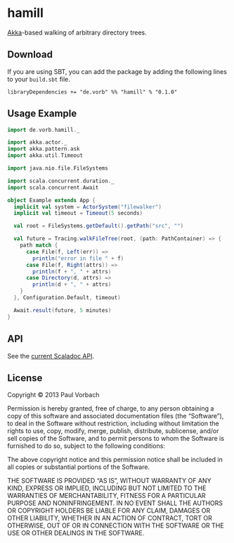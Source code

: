 hamill
======

[Akka]-based walking of arbitrary directory trees.

Download
--------

If you are using SBT, you can add the package by adding the following lines to
your `build.sbt` file.

~~~
libraryDependencies += "de.vorb" %% "hamill" % "0.1.0"
~~~

Usage Example
-------------

~~~ scala
import de.vorb.hamill._

import akka.actor._
import akka.pattern.ask
import akka.util.Timeout

import java.nio.file.FileSystems

import scala.concurrent.duration._
import scala.concurrent.Await

object Example extends App {
  implicit val system = ActorSystem("filewalker")
  implicit val timeout = Timeout(5 seconds)

  val root = FileSystems.getDefault().getPath("src", "")

  val future = Tracing.walkFileTree(root, (path: PathContainer) => {
    path match {
      case File(f, Left(err)) =>
        println("error in file " + f)
      case File(f, Right(attrs)) =>
        println(f + ", " + attrs)
      case Directory(d, attrs) =>
        println(d + ", " + attrs)
    }
  }, Configuration.Default, timeout)

  Await.result(future, 5 minutes)
}
~~~

API
---

See the [current Scaladoc API][api].

[api]: http://pvorb.github.com/hamill/api/current/#de.vorb.hamill.package
[Akka]: http://akka.io/

License
-------

Copyright © 2013 Paul Vorbach

Permission is hereby granted, free of charge, to any person obtaining a copy of
this software and associated documentation files (the “Software”), to deal in
the Software without restriction, including without limitation the rights to
use, copy, modify, merge, publish, distribute, sublicense, and/or sell copies of
the Software, and to permit persons to whom the Software is furnished to do so,
subject to the following conditions:

The above copyright notice and this permission notice shall be included in all
copies or substantial portions of the Software.

THE SOFTWARE IS PROVIDED “AS IS”, WITHOUT WARRANTY OF ANY KIND, EXPRESS OR
IMPLIED, INCLUDING BUT NOT LIMITED TO THE WARRANTIES OF MERCHANTABILITY, FITNESS
FOR A PARTICULAR PURPOSE AND NONINFRINGEMENT. IN NO EVENT SHALL THE AUTHORS OR
COPYRIGHT HOLDERS BE LIABLE FOR ANY CLAIM, DAMAGES OR OTHER LIABILITY, WHETHER
IN AN ACTION OF CONTRACT, TORT OR OTHERWISE, OUT OF OR IN CONNECTION WITH THE
SOFTWARE OR THE USE OR OTHER DEALINGS IN THE SOFTWARE.

